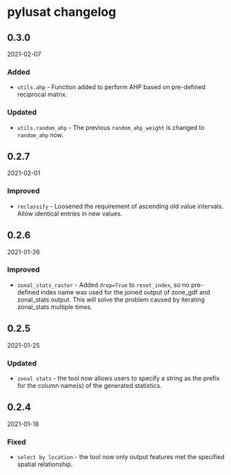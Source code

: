 # pylusat changelog

## 0.3.0

2021-02-07

### Added

- `utils.ahp` - Function added to perform AHP based on pre-defined reciprocal matrix.
  
### Updated

- `utils.random_ahp` - The previous `random_ahp_weight` is changed to `random_ahp` now. 

## 0.2.7

2021-02-01

### Improved

- `reclassify` - Loosened the requirement of ascending old value intervals. 
  Allow identical entries in new values. 

## 0.2.6

2021-01-26

### Improved

- `zonal_stats_raster` - Added `drop=True` to `reset_index`, so no pre-defined index 
  name was used for the joined output of zone_gdf and zonal_stats output. 
  This will solve the problem caused by iterating zonal_stats multiple times. 

## 0.2.5

2021-01-25

### Updated

- `zonal stats` - the tool now allows users to specify a string as the prefix for the 
  column name(s) of the generated statistics.

## 0.2.4

2021-01-18

### Fixed

- `select by location` - the tool now only output features met the specified spatial relationship.